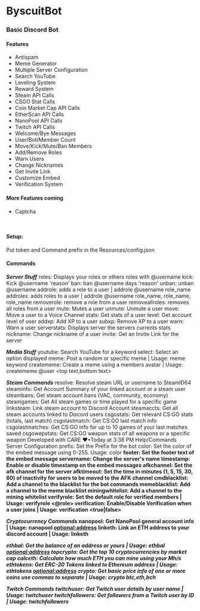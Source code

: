 # ByscuitBot
<h3>Basic Discord Bot</h3>

<h4>Features</h4>
<ul>
  <li>Antispam</li>
  <li>Meme Generator</li>
  <li>Multiple Server Configuration</li>
  <li>Search YouTube</li>
  <li>Leveling System</li>
  <li>Reward System</li>
  <li>Steam API Calls</li>
  <li>CSGO Stat Calls</li>
  <li>Coin Market Cap API Calls</li>
  <li>EtherScan API Calls</li>
  <li>NanoPool API Calls</li>
  <li>Twitch API Calls</li>
  <li>Welcome/Bye Messages</li>
  <li>User/Bot/Member Count</li>
  <li>Move/Kick/Mute/Ban Members</li>
  <li>Add/Remove Roles</li>
  <li>Warn Users</li>
  <li>Change Nicknames</li>
  <li>Get Invite Link</li>
  <li>Customize Embed</li>
  <li>Verification System</li>
</ul>

<h4>More Features coming</h4>
<ul>
  <li>Captcha</li>
</ul>
<br>
<h4>Setup:</h4>
Put token and Command prefix in the Resources/config.json


<h4>Commands</h4>
<b><i>Server Stuff</i></b>
roles: Displays your roles or others roles with @username
kick: Kick @username 'reason'
ban: ban @username days 'reason'
unban: unban @username
addrole: adds a role to a user | addrole @username role_name
addroles: adds roles to a user | addrole @username role_name, role_name, role_name
removerole: remove a role from a user
removeallroles: removes all roles from a user
mute: Mutes a user
unmute: Unmute a user
move: Move a user to a Voice Channel
stats: Get stats of a user
level: Get account level of user
addxp: Add XP to a user
subxp: Remove XP to a user
warn: Warn a user
serverstats: Displays server the servers currents stats
nickname: Change nickname of a user
invite: Get an Invite Link for the server

<b><i>Media Stuff</i></b>
youtube: Search YouTube for a keyword
select: Select an option displayed
meme: Post a random or specific meme | Usage: meme <optional> keyword
creatememe: Create a meme using a members avatar | Usage: creatememe @user <top text,bottom text>

<b><i>Steam Commands</i></b>
resolve: Resolve steam URL or username to SteamID64
steaminfo: Get Account Summary of your linked account or a steam user
steambans: Get steam account bans (VAC, community, economy)
steamgames: Get All steam games or time played for a specific game
linksteam: Link steam account to Discord Account
steamaccts: Get all steam accounts linked to Discord users
csgostats: Get relevant CS:GO stats (totals, last match)
csgolastmatch: Get CS:GO last match info
csgolastmatches: Get CS:GO info for up to 10 games of your last matches saved
csgowepstats: Get CS:GO weapon stats of all weapons or a specific weapon
Developed with CARE ❤️•Today at 3:38 PM
Help/Commands
Server Configuration
prefix: Set the Prefix for the bot
color: Set the color of the embed message using 0-255. Usage: color <r> <g> <b>
footer: Set the footer text of the embed message
servername: Change the server's name
timestamp: Enable or disable timestamp on the embed messages
afkchannel: Set the afk channel for the server
afktimeout: Set the time in minutes (1, 5, 15, 30, 60) of inactivity for users to be moved to the AFK channel
cmdblacklist: Add a channel to the blacklist for the bot commands
memeblacklist: Add a channel to the meme blacklist
miningwhitelist: Add a channel to the mining whitelist
verifyrole: Set the default role for verified members | Usage: verifyrole <@role>
verification: Enable/Disable Verification when a user joins | Usage: verification <true|false>

<b><i>Cryptocurrency Commands</b></i>
nanopool: Get NanoPool general account info | Usage: nanopool <optional:address>
linketh: Link an ETH address to your discord account | Usage: linketh <address>
ethbal: Get the balance of an address or yours | Usage: ethbal <optional:address>
topcrypto: Get the top 10 cryptocurrencies by market cap
calceth: Calculate how much ETH you can mine using your Mh/s
ethtokens: Get ERC-20 Tokens linked to Ethereum address | Usage: ethtokens <optional:address>
crypto: Get basic price info of one or more coins use commas to separate | Usage: crypto btc,eth,bch

<b><i>Twitch Commands</b></i>
twitchuser: Get Twitch user details by user name | Usage: twitchuser <username>
twitchfollowers: Get followers from a Twitch user by ID | Usage: twitchfollowers <id>
